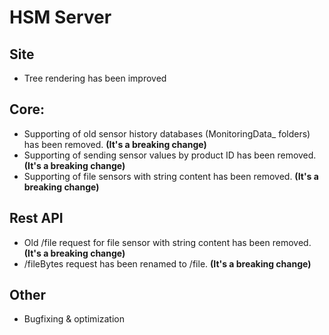 # HSM Server

## Site

* Tree rendering has been improved

## Core:

* Supporting of old sensor history databases (MonitoringData_ folders) has been removed. **(It's a breaking change)**
* Supporting of sending sensor values by product ID has been removed. **(It's a breaking change)**
* Supporting of file sensors with string content has been removed. **(It's a breaking change)**

## Rest API

* Old /file request for file sensor with string content has been removed. **(It's a breaking change)**
* /fileBytes request has been renamed to /file. **(It's a breaking change)**

## Other

* Bugfixing & optimization